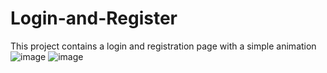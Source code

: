 ﻿# Login-and-Register
 This project contains a login and registration page with a simple animation
![image](https://user-images.githubusercontent.com/41013447/233778164-e8fcf00c-da62-48be-841e-d984d046c06e.png)
![image](https://user-images.githubusercontent.com/41013447/233778168-ac05680b-7f37-40cb-9882-ae4651b3204d.png)
